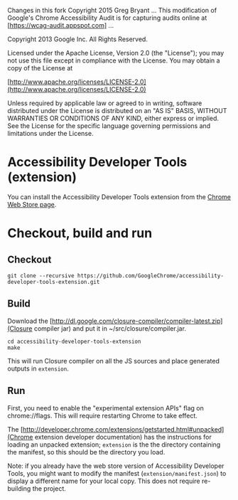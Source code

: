 Changes in this fork Copyright 2015 Greg Bryant ...
This modification of Google's Chrome Accessibility Audit is for capturing audits online at [https://wcag-audit.appspot.com] ...


Copyright 2013 Google Inc. All Rights Reserved.

Licensed under the Apache License, Version 2.0 (the "License");
you may not use this file except in compliance with the License.
You may obtain a copy of the License at

[http://www.apache.org/licenses/LICENSE-2.0](http://www.apache.org/licenses/LICENSE-2.0)

Unless required by applicable law or agreed to in writing, software
distributed under the License is distributed on an "AS IS" BASIS,
WITHOUT WARRANTIES OR CONDITIONS OF ANY KIND, either express or implied.
See the License for the specific language governing permissions and
limitations under the License.

# Accessibility Developer Tools (extension)

You can install the Accessibility Developer Tools extension from the [Chrome Web Store page](https://chrome.google.com/webstore/detail/accessibility-developer-t/fpkknkljclfencbdbgkenhalefipecmb?utm_source=chrome-ntp-icon).

# Checkout, build and run

## Checkout

```
git clone --recursive https://github.com/GoogleChrome/accessibility-developer-tools-extension.git
```

## Build
Download the [http://dl.google.com/closure-compiler/compiler-latest.zip](Closure compiler jar) and put it in ~/src/closure/compiler.jar.

```
cd accessibility-developer-tools-extension
make
```

This will run Closure compiler on all the JS sources and place generated outputs in `extension`.

## Run

First, you need to enable the "experimental extension APIs" flag on chrome://flags. This will require restarting Chrome to take effect.

The [http://developer.chrome.com/extensions/getstarted.html#unpacked](Chrome extension developer documentation) has the instructions for loading an unpacked extension; `extension` is the the directory containing the manifest, so this should be the directory you load.

Note: if you already have the web store version of Accessibility Developer Tools, you might want to modify the manifest (`extension/manifest.json`) to display a different name for your local copy. This does not require re-building the project.

